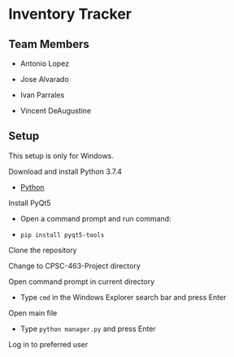 # Inventory Tracker
 
## Team Members

* Antonio Lopez

* Jose Alvarado

* Ivan Parrales

* Vincent DeAugustine


## Setup

This setup is only for Windows.

Download and install Python 3.7.4

* [Python](https://www.python.org/downloads/release/python-374/)
 
Install PyQt5

* Open a command prompt and run command:

*	`pip install pyqt5-tools`

Clone the repository

Change to CPSC-463-Project directory

Open command prompt in current directory

*	Type `cmd` in the Windows Explorer search bar and press Enter

Open main file

* Type `python manager.py` and press Enter

Log in to preferred user
